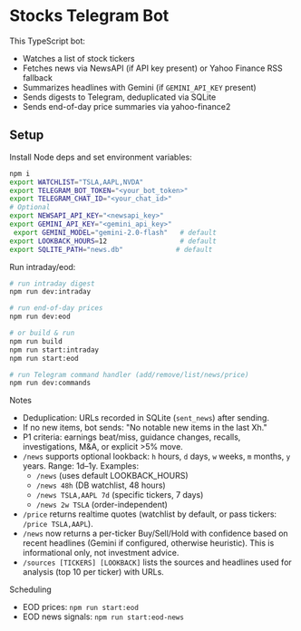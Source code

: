 # Stocks Telegram Bot

This TypeScript bot:
 - Watches a list of stock tickers
 - Fetches news via NewsAPI (if API key present) or Yahoo Finance RSS fallback
 - Summarizes headlines with Gemini (if `GEMINI_API_KEY` present)
 - Sends digests to Telegram, deduplicated via SQLite
 - Sends end-of-day price summaries via yahoo-finance2

## Setup

Install Node deps and set environment variables:
```bash
npm i
export WATCHLIST="TSLA,AAPL,NVDA"
export TELEGRAM_BOT_TOKEN="<your_bot_token>"
export TELEGRAM_CHAT_ID="<your_chat_id>"
# Optional
export NEWSAPI_API_KEY="<newsapi_key>"
export GEMINI_API_KEY="<gemini_api_key>"
 export GEMINI_MODEL="gemini-2.0-flash"   # default
export LOOKBACK_HOURS=12                  # default
export SQLITE_PATH="news.db"             # default
```
Run intraday/eod:
```bash
# run intraday digest
npm run dev:intraday

# run end-of-day prices
npm run dev:eod

# or build & run
npm run build
npm run start:intraday
npm run start:eod

# run Telegram command handler (add/remove/list/news/price)
npm run dev:commands
```

Notes
- Deduplication: URLs recorded in SQLite (`sent_news`) after sending.
- If no new items, bot sends: "No notable new items in the last Xh."
- P1 criteria: earnings beat/miss, guidance changes, recalls, investigations, M&A, or explicit >5% move.
- `/news` supports optional lookback: `h` hours, `d` days, `w` weeks, `m` months, `y` years. Range: 1d–1y. Examples:
  - `/news` (uses default LOOKBACK_HOURS)
  - `/news 48h` (DB watchlist, 48 hours)
  - `/news TSLA,AAPL 7d` (specific tickers, 7 days)
  - `/news 2w TSLA` (order-independent)
 - `/price` returns realtime quotes (watchlist by default, or pass tickers: `/price TSLA,AAPL`).
 - `/news` now returns a per-ticker Buy/Sell/Hold with confidence based on recent headlines (Gemini if configured, otherwise heuristic). This is informational only, not investment advice.
- `/sources [TICKERS] [LOOKBACK]` lists the sources and headlines used for analysis (top 10 per ticker) with URLs.

Scheduling
- EOD prices: `npm run start:eod`
- EOD news signals: `npm run start:eod-news`

